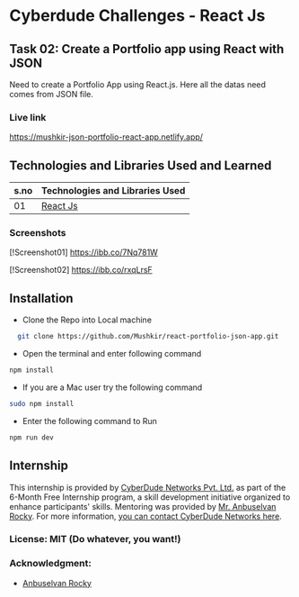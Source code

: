 # Cyberdude Challenges - React Js

## Task 02: Create a Portfolio app using React with JSON

Need to create a Portfolio App using React.js. Here all the datas need comes from JSON file.

### Live link

https://mushkir-json-portfolio-react-app.netlify.app/

## Technologies and Libraries Used and Learned

| s.no | Technologies and Libraries Used                                          |
| :--- | ------------------------------------------------------------------------ |
| 01   | [React Js](https://www.youtube.com/live/Yc8JxiCdNQE?si=kTkPpKa5uqfLubpC) |

### Screenshots

[!Screenshot01]
https://ibb.co/7Nq781W

[!Screenshot02]
https://ibb.co/rxqLrsF

## Installation

- Clone the Repo into Local machine

```bash
  git clone https://github.com/Mushkir/react-portfolio-json-app.git

```

- Open the terminal and enter following command

```bash
npm install
```

- If you are a Mac user try the following command

```bash
sudo npm install
```

- Enter the following command to Run

```bash
npm run dev
```

## Internship

This internship is provided by [CyberDude Networks Pvt. Ltd.](https://youtube.com/cyberdudenetworks) as part of the 6-Month Free Internship program, a skill development initiative organized to enhance participants' skills. Mentoring was provided by [Mr. Anbuselvan Rocky](https://instagram.com/anbuselvanrocky). For more information, [you can contact CyberDude Networks here](https://cyberdudenetworks.com).

### License: MIT (Do whatever, you want!)

### Acknowledgment:

- [Anbuselvan Rocky](https://fb.me/anburocky3)
